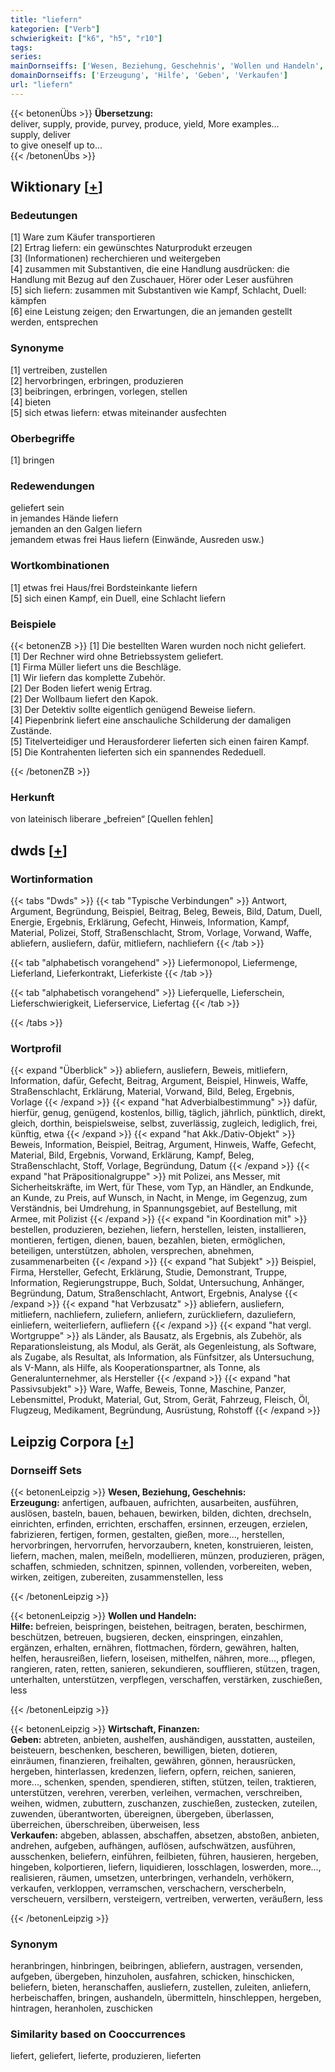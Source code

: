 ```yaml
---
title: "liefern"
kategorien: ["Verb"]
schwierigkeit: ["k6", "h5", "r10"]
tags:
series:
mainDornseiffs: ['Wesen, Beziehung, Geschehnis', 'Wollen und Handeln', 'Wirtschaft, Finanzen']
domainDornseiffs: ['Erzeugung', 'Hilfe', 'Geben', 'Verkaufen']
url: "liefern"
---
```


{{< betonenÜbs >}}
**Übersetzung:**  
deliver, supply, provide, purvey, produce, yield, More examples...  
supply, deliver  
to give oneself up to...  
{{< /betonenÜbs >}}

## Wiktionary [[+](https://de.wiktionary.org/wiki/liefern)]

### Bedeutungen
[1] Ware zum Käufer transportieren  
[2] Ertrag liefern: ein gewünschtes Naturprodukt erzeugen  
[3] (Informationen) recherchieren und weitergeben  
[4] zusammen mit Substantiven, die eine Handlung ausdrücken: die Handlung mit Bezug auf den Zuschauer, Hörer oder Leser ausführen  
[5] sich liefern: zusammen mit Substantiven wie Kampf, Schlacht, Duell: kämpfen  
[6] eine Leistung zeigen; den Erwartungen, die an jemanden gestellt werden, entsprechen  

### Synonyme
[1] vertreiben, zustellen  
[2] hervorbringen, erbringen, produzieren  
[3] beibringen, erbringen, vorlegen, stellen  
[4] bieten  
[5] sich etwas liefern: etwas miteinander ausfechten  

### Oberbegriffe
[1] bringen  

### Redewendungen
geliefert sein  
in jemandes Hände liefern  
jemanden an den Galgen liefern  
jemandem etwas frei Haus liefern (Einwände, Ausreden usw.)  

### Wortkombinationen
[1] etwas frei Haus/frei Bordsteinkante liefern  
[5] sich einen Kampf, ein Duell, eine Schlacht liefern  

### Beispiele
{{< betonenZB >}}
[1] Die bestellten Waren wurden noch nicht geliefert.  
[1] Der Rechner wird ohne Betriebssystem geliefert.  
[1] Firma Müller liefert uns die Beschläge.  
[1] Wir liefern das komplette Zubehör.  
[2] Der Boden liefert wenig Ertrag.  
[2] Der Wollbaum liefert den Kapok.  
[3] Der Detektiv sollte eigentlich genügend Beweise liefern.  
[4] Piepenbrink liefert eine anschauliche Schilderung der damaligen Zustände.  
[5] Titelverteidiger und Herausforderer lieferten sich einen fairen Kampf.  
[5] Die Kontrahenten lieferten sich ein spannendes Rededuell.  

{{< /betonenZB >}}
### Herkunft
von lateinisch liberare „befreien“ [Quellen fehlen]  



## dwds [[+](https://www.dwds.de/wb/liefern)]

### Wortinformation
{{< tabs "Dwds" >}}
{{< tab "Typische Verbindungen" >}}
Antwort, Argument, Begründung, Beispiel, Beitrag, Beleg, Beweis, Bild, Datum, Duell, Energie, Ergebnis, Erklärung, Gefecht, Hinweis, Information, Kampf, Material, Polizei, Stoff, Straßenschlacht, Strom, Vorlage, Vorwand, Waffe, abliefern, ausliefern, dafür, mitliefern, nachliefern
{{< /tab >}}

{{< tab "alphabetisch vorangehend" >}}
Liefermonopol, Liefermenge, Lieferland, Lieferkontrakt, Lieferkiste
{{< /tab >}}

{{< tab "alphabetisch vorangehend" >}}
Lieferquelle, Lieferschein, Lieferschwierigkeit, Lieferservice, Liefertag
{{< /tab >}}

{{< /tabs >}}

### Wortprofil
{{< expand "Überblick" >}} abliefern, ausliefern, Beweis, mitliefern, Information, dafür, Gefecht, Beitrag, Argument, Beispiel, Hinweis, Waffe, Straßenschlacht, Erklärung, Material, Vorwand, Bild, Beleg, Ergebnis, Vorlage {{< /expand >}}
{{< expand "hat Adverbialbestimmung" >}} dafür, hierfür, genug, genügend, kostenlos, billig, täglich, jährlich, pünktlich, direkt, gleich, dorthin, beispielsweise, selbst, zuverlässig, zugleich, lediglich, frei, künftig, etwa {{< /expand >}}
{{< expand "hat Akk./Dativ-Objekt" >}} Beweis, Information, Beispiel, Beitrag, Argument, Hinweis, Waffe, Gefecht, Material, Bild, Ergebnis, Vorwand, Erklärung, Kampf, Beleg, Straßenschlacht, Stoff, Vorlage, Begründung, Datum {{< /expand >}}
{{< expand "hat Präpositionalgruppe" >}} mit Polizei, ans Messer, mit Sicherheitskräfte, im Wert, für These, vom Typ, an Händler, an Endkunde, an Kunde, zu Preis, auf Wunsch, in Nacht, in Menge, im Gegenzug, zum Verständnis, bei Umdrehung, in Spannungsgebiet, auf Bestellung, mit Armee, mit Polizist {{< /expand >}}
{{< expand "in Koordination mit" >}} bestellen, produzieren, beziehen, liefern, herstellen, leisten, installieren, montieren, fertigen, dienen, bauen, bezahlen, bieten, ermöglichen, beteiligen, unterstützen, abholen, versprechen, abnehmen, zusammenarbeiten {{< /expand >}}
{{< expand "hat Subjekt" >}} Beispiel, Firma, Hersteller, Gefecht, Erklärung, Studie, Demonstrant, Truppe, Information, Regierungstruppe, Buch, Soldat, Untersuchung, Anhänger, Begründung, Datum, Straßenschlacht, Antwort, Ergebnis, Analyse {{< /expand >}}
{{< expand "hat Verbzusatz" >}} abliefern, ausliefern, mitliefern, nachliefern, zuliefern, anliefern, zurückliefern, dazuliefern, einliefern, weiterliefern, aufliefern {{< /expand >}}
{{< expand "hat vergl. Wortgruppe" >}} als Länder, als Bausatz, als Ergebnis, als Zubehör, als Reparationsleistung, als Modul, als Gerät, als Gegenleistung, als Software, als Zugabe, als Resultat, als Information, als Fünfsitzer, als Untersuchung, als V-Mann, als Hilfe, als Kooperationspartner, als Tonne, als Generalunternehmer, als Hersteller {{< /expand >}}
{{< expand "hat Passivsubjekt" >}} Ware, Waffe, Beweis, Tonne, Maschine, Panzer, Lebensmittel, Produkt, Material, Gut, Strom, Gerät, Fahrzeug, Fleisch, Öl, Flugzeug, Medikament, Begründung, Ausrüstung, Rohstoff {{< /expand >}}

## Leipzig Corpora [[+](https://corpora.uni-leipzig.de/en/res?word=liefern&corpusId=deu_newscrawl-public_2018)]

### Dornseiff Sets
{{< betonenLeipzig >}}
**Wesen, Beziehung, Geschehnis:**  
**Erzeugung:** anfertigen, aufbauen, aufrichten, ausarbeiten, ausführen, auslösen, basteln, bauen, behauen, bewirken, bilden, dichten, drechseln, einrichten, erfinden, errichten, erschaffen, ersinnen, erzeugen, erzielen, fabrizieren, fertigen, formen, gestalten, gießen, more..., herstellen, hervorbringen, hervorrufen, hervorzaubern, kneten, konstruieren, leisten, liefern, machen, malen, meißeln, modellieren, münzen, produzieren, prägen, schaffen, schmieden, schnitzen, spinnen, vollenden, vorbereiten, weben, wirken, zeitigen, zubereiten, zusammenstellen, less  

{{< /betonenLeipzig >}}


{{< betonenLeipzig >}}
**Wollen und Handeln:**  
**Hilfe:** befreien, beispringen, beistehen, beitragen, beraten, beschirmen, beschützen, betreuen, bugsieren, decken, einspringen, einzahlen, ergänzen, erhalten, ernähren, flottmachen, fördern, gewähren, halten, helfen, herausreißen, liefern, loseisen, mithelfen, nähren, more..., pflegen, rangieren, raten, retten, sanieren, sekundieren, soufflieren, stützen, tragen, unterhalten, unterstützen, verpflegen, verschaffen, verstärken, zuschießen, less  

{{< /betonenLeipzig >}}


{{< betonenLeipzig >}}
**Wirtschaft, Finanzen:**  
**Geben:** abtreten, anbieten, aushelfen, aushändigen, ausstatten, austeilen, beisteuern, beschenken, bescheren, bewilligen, bieten, dotieren, einräumen, finanzieren, freihalten, gewähren, gönnen, herausrücken, hergeben, hinterlassen, kredenzen, liefern, opfern, reichen, sanieren, more..., schenken, spenden, spendieren, stiften, stützen, teilen, traktieren, unterstützen, verehren, vererben, verleihen, vermachen, verschreiben, weihen, widmen, zubuttern, zuschanzen, zuschießen, zustecken, zuteilen, zuwenden, überantworten, übereignen, übergeben, überlassen, überreichen, überschreiben, überweisen, less  
**Verkaufen:** abgeben, ablassen, abschaffen, absetzen, abstoßen, anbieten, andrehen, aufgeben, aufhängen, auflösen, aufschwätzen, ausführen, ausschenken, beliefern, einführen, feilbieten, führen, hausieren, hergeben, hingeben, kolportieren, liefern, liquidieren, losschlagen, loswerden, more..., realisieren, räumen, umsetzen, unterbringen, verhandeln, verhökern, verkaufen, verkloppen, verramschen, verschachern, verscherbeln, verscheuern, versilbern, versteigern, vertreiben, verwerten, veräußern, less  

{{< /betonenLeipzig >}}

### Synonym
heranbringen, hinbringen, beibringen, abliefern, austragen, versenden, aufgeben, übergeben, hinzuholen, ausfahren, schicken, hinschicken, beliefern, bieten, heranschaffen, ausliefern, zustellen, zuleiten, anliefern, herbeischaffen, bringen, aushandeln, übermitteln, hinschleppen, hergeben, hintragen, heranholen, zuschicken


### Similarity based on Cooccurrences
liefert, geliefert, lieferte, produzieren, lieferten

